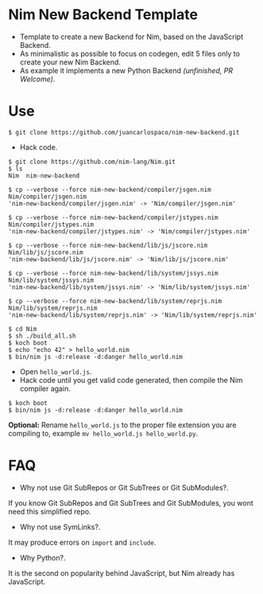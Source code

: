 # Nim New Backend Template

- Template to create a new Backend for Nim, based on the JavaScript Backend.
- As minimalistic as possible to focus on codegen, edit 5 files only to create your new Nim Backend.
- As example it implements a new Python Backend *(unfinished, PR Welcome)*.


# Use

```
$ git clone https://github.com/juancarlospaco/nim-new-backend.git
```

- Hack code.

```console
$ git clone https://github.com/nim-lang/Nim.git
$ ls
Nim  nim-new-backend

$ cp --verbose --force nim-new-backend/compiler/jsgen.nim Nim/compiler/jsgen.nim
'nim-new-backend/compiler/jsgen.nim' -> 'Nim/compiler/jsgen.nim'

$ cp --verbose --force nim-new-backend/compiler/jstypes.nim Nim/compiler/jstypes.nim
'nim-new-backend/compiler/jstypes.nim' -> 'Nim/compiler/jstypes.nim'

$ cp --verbose --force nim-new-backend/lib/js/jscore.nim Nim/lib/js/jscore.nim
'nim-new-backend/lib/js/jscore.nim' -> 'Nim/lib/js/jscore.nim'

$ cp --verbose --force nim-new-backend/lib/system/jssys.nim Nim/lib/system/jssys.nim
'nim-new-backend/lib/system/jssys.nim' -> 'Nim/lib/system/jssys.nim'

$ cp --verbose --force nim-new-backend/lib/system/reprjs.nim Nim/lib/system/reprjs.nim
'nim-new-backend/lib/system/reprjs.nim' -> 'Nim/lib/system/reprjs.nim'

$ cd Nim
$ sh ./build_all.sh
$ koch boot
$ echo "echo 42" > hello_world.nim
$ bin/nim js -d:release -d:danger hello_world.nim
```

- Open `hello_world.js`.
- Hack code until you get valid code generated, then compile the Nim compiler again.

```console
$ koch boot
$ bin/nim js -d:release -d:danger hello_world.nim
```

**Optional:**
Rename `hello_world.js` to the proper file extension you are compiling to,
example `mv hello_world.js hello_world.py`.


# FAQ

- Why not use Git SubRepos or Git SubTrees or Git SubModules?.

If you know Git SubRepos and Git SubTrees and Git SubModules,
you wont need this simplified repo.

- Why not use SymLinks?.

It may produce errors on `import` and `include`.

- Why Python?.

It is the second on popularity behind JavaScript, but Nim already has JavaScript.
